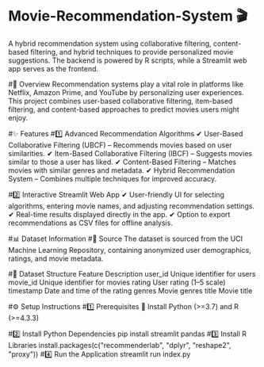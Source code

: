 # Movie-Recommendation-System 🎬
A hybrid recommendation system using collaborative filtering, content-based filtering, and hybrid techniques to provide personalized movie suggestions. The backend is powered by R scripts, while a Streamlit web app serves as the frontend.

#🚀 Overview
Recommendation systems play a vital role in platforms like Netflix, Amazon Prime, and YouTube by personalizing user experiences. This project combines user-based collaborative filtering, item-based filtering, and content-based approaches to predict movies users might enjoy.

#✨ Features
#1️⃣ Advanced Recommendation Algorithms
✔ User-Based Collaborative Filtering (UBCF) – Recommends movies based on user similarities.
✔ Item-Based Collaborative Filtering (IBCF) – Suggests movies similar to those a user has liked.
✔ Content-Based Filtering – Matches movies with similar genres and metadata.
✔ Hybrid Recommendation System – Combines multiple techniques for improved accuracy.

#2️⃣ Interactive Streamlit Web App
✔ User-friendly UI for selecting algorithms, entering movie names, and adjusting recommendation settings.
✔ Real-time results displayed directly in the app.
✔ Option to export recommendations as CSV files for offline analysis.

#📊 Dataset Information
#📌 Source
The dataset is sourced from the UCI Machine Learning Repository, containing anonymized user demographics, ratings, and movie metadata.

#📁 Dataset Structure
Feature	Description
user_id	Unique identifier for users
movie_id	Unique identifier for movies
rating	User rating (1–5 scale)
timestamp	Date and time of the rating
genres	Movie genres
title	Movie title


#⚙️ Setup Instructions
#1️⃣ Prerequisites
📌 Install Python (>=3.7) and R (>=4.3.3)

#2️⃣ Install Python Dependencies
pip install streamlit pandas
#3️⃣ Install R Libraries
install.packages(c("recommenderlab", "dplyr", "reshape2", "proxy"))
#4️⃣ Run the Application
streamlit run index.py
